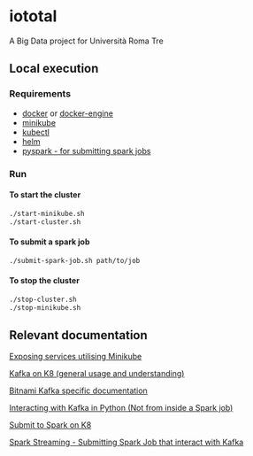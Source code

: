 # iototal
A Big Data project for Università Roma Tre

## Local execution

### Requirements
- [docker](https://docs.docker.com/get-started/get-docker/) or [docker-engine](https://docs.docker.com/engine/install/)
- [minikube](https://minikube.sigs.k8s.io/docs/start/)
- [kubectl](https://kubernetes.io/docs/tasks/tools/)
- [helm](https://helm.sh/docs/intro/install/)
- [pyspark - for submitting spark jobs](https://spark.apache.org/docs/latest/api/python/getting_started/install.html#using-pypi)
### Run
#### To start the cluster
```bash
./start-minikube.sh
./start-cluster.sh
```

#### To submit a spark job
```bash
./submit-spark-job.sh path/to/job
```

#### To stop the cluster
```bash
./stop-cluster.sh
./stop-minikube.sh
```

## Relevant documentation
[Exposing services utilising Minikube](https://minikube.sigs.k8s.io/docs/start/?arch=%2Flinux%2Fx86-64%2Fstable%2Fdebian+package#Service)

[Kafka on K8 (general usage and understanding)](https://learnk8s.io/kafka-ha-kubernetes)

[Bitnami Kafka specific documentation](https://github.com/bitnami/charts/tree/main/bitnami/kafka)

[Interacting with Kafka in Python (Not from inside a Spark job)](https://kafka-python.readthedocs.io/en/master/)

[Submit to Spark on K8](https://spark.apache.org/docs/latest/running-on-kubernetes.html#submitting-applications-to-kubernetes)

[Spark Streaming - Submitting Spark Job that interact with Kafka](https://spark.apache.org/docs/latest/structured-streaming-kafka-integration.html)
